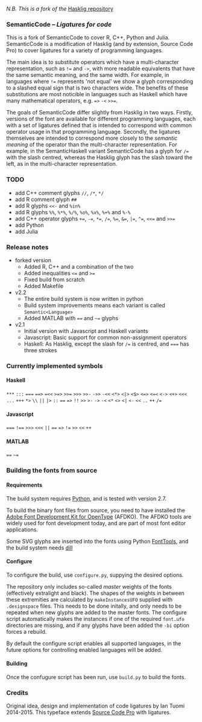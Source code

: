 _N.B. This is a fork of the_ [Hasklig repository](https://github.com/i-tu/Hasklig)

### SemanticCode – _Ligatures for code_

This is a fork of SemanticCode to cover R, C++, Python and Julia. SemanticCode is a modification of Hasklig (and by extension, Source Code Pro) to cover ligatures for a variety of programming languages. 

The main idea is to substitute operators which have a multi-character representation, such as `!=` and `->`, with more readable equivalents that have the same semantic meaning, and the same width. 
For example, in languages where `!=` represents 'not equal' we show a glyph corresponding to a slashed equal sign that is two characters wide. 
The benefits of these substitutions are most noticible in languages such as Haskell which have many mathematical operators, e.g. `=>` `-<` `>>=`.

The goals of SemanticCode differ slightly from Hasklig in two ways. 
Firstly, versions of the font are available for different programming languages, each with a set of ligatures defined that is intended to correspond with common operator usage in that programming language. 
Secondly, the ligatures themselves are intended to correspond more closely to the _semantic meaning_ of the operator than the multi-character representation. 
For example, in the SemanticHaskell variant SemanticCode has a glyph for `/=` with the slash centred, whereas the Hasklig glyph has the slash toward the left, as in the multi-character representation.

### TODO

+ add C++ comment glyphs `//`, `/*`, `*/`
+ add R comment glyph `##`
+ add R glyphs `<<-` and `%in%`
+ add R glyphs `%%`, `%*%`, `%/%`, `%o%`, `%x%`, `%+%` and `%-%`
+ add C++ operator glyphs `+=`, `-=`, `*=`, `/=`, `%=`, `&=`, `|=`, `^=`, `<<=` and `>>=`
+ add Python
+ add Julia

### Release notes
+ forked version
    + Added R, C++ and a combination of the two
	+ Added inequalities `<=` and `>=`
	+ Fixed build from scratch
	+ Added Makefile
+ v2.2
    + The entire build system is now written in python
    + Build system improvements means each variant is called `Semantic<Language>` 
    + Added MATLAB with `==` and `~=` glyphs
+ v2.1
    + Initial version with Javascript and Haskell variants
    + Javascript: Basic support for common non-assignment operators
    + Haskell: As Hasklig, except the slash for `/=` is centred, and `===` has three strokes

### Currently implemented symbols

#### Haskell
`***` `:::` `===` `==>` `=<<` `>=>` `>>=` `>>>` `>>-` `->>` `-<<`
`<*>` `<|>` `<$>` `<=>` `<=<` `<->` `<+>` `<<<` `...` `+++`
`*>` `\\` `||` `|>` `::` `==` `=>` `!!` `>>` `>-` `->` `-<` `<*`
`<>` `<|` `<-` `<<` `..` `++` `/=`

#### Javascript
`===` `!==` `>>>` `<<<` `||` `==` `=>` `!=` `>>` `<<` `++`

#### MATLAB
`==` `~=`

### Building the fonts from source

#### Requirements

The build system requires [Python](https://www.python.org/), and is tested with version 2.7.

To build the binary font files from source, you need to have installed the
[Adobe Font Development Kit for OpenType](http://www.adobe.com/devnet/opentype/afdko.html) (AFDKO). 
The AFDKO tools are widely used for font development today, and are part of most font
editor applications.

Some SVG glyphs are inserted into the fonts using Python [FontTools](https://pypi.python.org/pypi/FontTools), 
and the build system needs [dill](https://pypi.python.org/pypi/dill)

#### Configure

To configure the build, use `configure.py`, suppying the desired options.

The repository only includes so-called *master* weights of the fonts (effectively extralight and black).
The shapes of the weights in between these extremities are calculated by `makeInstancesUFO` supplied with 
`.designspace` files. This needs to be done initally, and only needs to be repeated when new glyphs are 
added to the master fonts. 
The configure script automatically makes the instances if one of the required `font.ufo` directories are 
missing, and if any glyphs have been added the `-bi` option forces a rebuild. 

By default the configure script enables all supported languages, in the future options for 
controlling enabled languages will be added.

#### Building

Once the confugure script has been run, use `build.py` to build the fonts.

### Credits
Original idea, design and implementation of code ligatures by Ian Tuomi 2014-2015. 
This typeface extends [Source Code Pro](https://github.com/adobe-fonts/source-code-pro) with ligatures.
